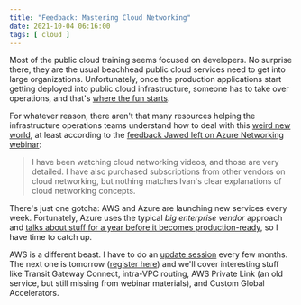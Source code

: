 ```yaml
---
title: "Feedback: Mastering Cloud Networking"
date: 2021-10-04 06:16:00
tags: [ cloud ]
---
```

Most of the public cloud training seems focused on developers. No surprise there, they are the usual beachhead public cloud services need to get into large organizations. Unfortunately, once the production applications start getting deployed into public cloud infrastructure, someone has to take over operations, and that's [where the fun starts](https://blog.ipspace.net/2020/11/renumbering-public-cloud-address-space.html).

For whatever reason, there aren't that many resources helping the infrastructure operations teams understand how to deal with this [weird new world](https://blog.ipspace.net/2020/11/why-public-cloud-networking-so-different.html), at least according to the [feedback Jawed left on Azure Networking webinar](https://www.ipspace.net/Microsoft_Azure_Networking#Happy_Campers):
<!--more-->
> I have been watching cloud networking videos, and those are very detailed. I have also purchased subscriptions from other vendors on cloud networking, but nothing matches Ivan's clear explanations of cloud networking concepts.

There's just one gotcha: AWS and Azure are launching new services every week. Fortunately, Azure uses the typical _big enterprise vendor_ approach and [talks about stuff for a year before it becomes production-ready](https://blog.ipspace.net/2021/04/azure-exchange.html), so I have time to catch up. 

AWS is a different beast. I have to do an [update session](https://my.ipspace.net/bin/get/AWSNET/AWS-Update.md) every few months. The next one is tomorrow ([register here](https://my.ipspace.net/bin/join/50280)) and we'll cover interesting stuff like Transit Gateway Connect, intra-VPC routing, AWS Private Link (an old service, but still missing from webinar materials), and Custom Global Accelerators.
